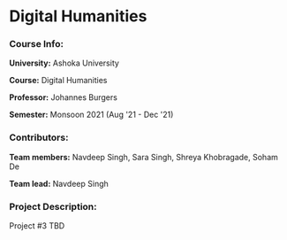 # Digital Humanities

### Course Info:
**University:** Ashoka University

**Course:** Digital Humanities

**Professor:** Johannes Burgers

**Semester:** Monsoon 2021 (Aug '21 - Dec '21)


### Contributors:

**Team members:** Navdeep Singh, Sara Singh, Shreya Khobragade, Soham De

**Team lead:** Navdeep Singh

### Project Description:
Project #3
TBD
